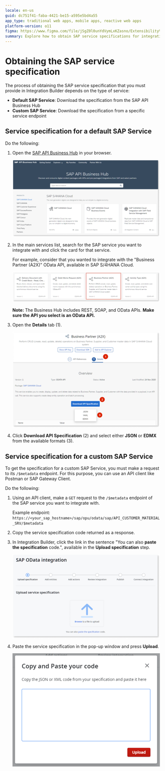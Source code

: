 ```yaml
---
locale: en-us
guid: dc751f41-faba-4421-be15-a595e5bd4a55
app_type: traditional web apps, mobile apps, reactive web apps
platform-version: o11
figma: https://www.figma.com/file/jSgZ0l0unYdVymLxKZasno/Extensibility%20and%20Integration?node-id=1019:6342
summary: Explore how to obtain SAP service specifications for integration with OutSystems 11 (O11) using the SAP API Business Hub and custom service endpoints.
---
```

# Obtaining the SAP service specification

The process of obtaining the SAP service specification that you must provide in Integration Builder depends on the type of service:

* **Default SAP Service**: Download the specification from the SAP API Business Hub
* **Custom SAP Service**: Download the specification from a specific service endpoint

## Service specification for a default SAP Service

Do the following:

1. Open the [SAP API Business Hub](https://api.sap.com/) in your browser.

    ![Homepage of the SAP API Business Hub showing the main interface](images/sap-hub-1.png "SAP API Business Hub Homepage")

1. In the main services list, search for the SAP service you want to integrate with and click the card for that service.

    For example, consider that you wanted to integrate with the "Business Partner (A2X)" OData API, available in SAP S/4HANA Cloud.

    ![Service selection in SAP API Business Hub, highlighting the Business Partner (A2X) OData API card](images/sap-get-spec-1.png "Selecting a Service in SAP API Business Hub")

    **Note:** The Business Hub includes REST, SOAP, and OData APIs. **Make sure the API you select is an OData API.**

1. Open the **Details** tab (1).

    ![Details tab in SAP API Business Hub with the Download API Specification option](images/sap-get-spec-2.png "Downloading API Specification from SAP API Business Hub")

1. Click **Download API Specification** (2) and select either **JSON** or **EDMX** from the available formats (3).

## Service specification for a custom SAP Service

To get the specification for a custom SAP Service, you must make a request to its `/$metadata` endpoint. For this purpose, you can use an API client like Postman or SAP Gateway Client.

Do the following:

1. Using an API client, make a `GET` request to the `/$metadata` endpoint of the SAP service you want to integrate with.

    Example endpoint:  
    `https://<your_sap_hostname>/sap/opu/odata/sap/API_CUSTOMER_MATERIAL_SRV/$metadata`

1. Copy the service specification code returned as a response.

1. In Integration Builder, click the link in the sentence "You can also **paste the specification** code.", available in the **Upload specification** step.

    ![Integration Builder interface with an option to paste the SAP service specification code](images/sap-custom-spec-1.png "Paste Specification Code in Integration Builder")

1. Paste the service specification in the pop-up window and press **Upload**.

    ![Pop-up window in Integration Builder for uploading the SAP service specification](images/sap-custom-spec-2.png "Uploading Service Specification")
